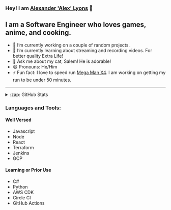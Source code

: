### Hey! I am [Alexander 'Alex' Lyons][website]  👋

## I am a Software Engineer who loves games, anime, and cooking.

- 🔭 I’m currently working on a couple of random projects.
- 🌱 I’m currently learning about streaming and recording videos. For better quality Extra Life!
- 💬 Ask me about my cat, Salem! He is adorable!
- 😄 Pronouns: He/Him
- ⚡ Fun fact: I love to speed run [Mega Man X4][speedrun]. I am working on getting my run to be under 50 minutes. 

---

<details>
  <summary>:zap: GitHub Stats</summary>

  <img align="left" alt="alyons's GitHub Stats" src="https://github-readme-stats.codestackr.vercel.app/api?username=alyons&show_icons=true&hide_border=true" />

</details>

### Languages and Tools:

#### Well Versed

- Javascript
- Node
- React
- Terraform
- Jenkins
- GCP

#### Learning or Prior Use

- C#
- Python
- AWS CDK
- Circle CI
- GitHub Actions


[website]: https://www.alexanderlyons.net/
[speedrun]: https://www.speedrun.com/mmxlc/run/z1j8epjz
